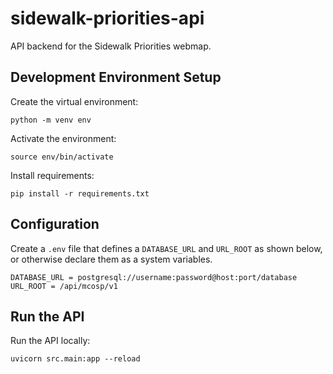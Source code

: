 # sidewalk-priorities-api

API backend for the Sidewalk Priorities webmap.

## Development Environment Setup

Create the virtual environment:

```
python -m venv env
```

Activate the environment:

```
source env/bin/activate
```

Install requirements:

```
pip install -r requirements.txt
```

## Configuration

Create a `.env` file that defines a `DATABASE_URL` and `URL_ROOT` as shown below, or otherwise declare them as a system variables.

```
DATABASE_URL = postgresql://username:password@host:port/database
URL_ROOT = /api/mcosp/v1
```

## Run the API

Run the API locally:

```
uvicorn src.main:app --reload
```
